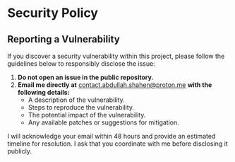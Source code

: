 # Security Policy

## Reporting a Vulnerability

If you discover a security vulnerability within this project, please follow the guidelines below to responsibly disclose the issue:

1. **Do not open an issue in the public repository.**
2. **Email me directly at** [contact.abdullah.shahen@proton.me](mailto:contact.abdullah.shahen@proton.me) **with the following details:**
   - A description of the vulnerability.
   - Steps to reproduce the vulnerability.
   - The potential impact of the vulnerability.
   - Any available patches or suggestions for mitigation.

I will acknowledge your email within 48 hours and provide an estimated timeline for resolution. I ask that you coordinate with me before disclosing it publicly.
